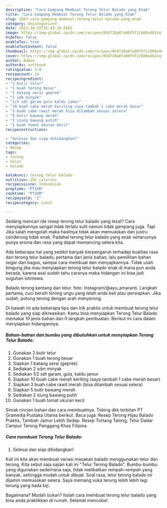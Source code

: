 ```yaml
---
description: "Cara Gampang Membuat Terong Telur Balado yang Enak"
title: "Cara Gampang Membuat Terong Telur Balado yang Enak"
slug: 1043-cara-gampang-membuat-terong-telur-balado-yang-enak
category: Uncategorized
date: 2022-10-25T15:43:10.016Z
image: https://img-global.cpcdn.com/recipes/054728a8fa90f5f2/680x482cq70/terong-telur-balado-foto-resep-utama.jpg
hideToc: false
enableToc: true
enableTocContent: false
thumbnail: https://img-global.cpcdn.com/recipes/054728a8fa90f5f2/680x482cq70/terong-telur-balado-foto-resep-utama.jpg
cover: https://img-global.cpcdn.com/recipes/054728a8fa90f5f2/680x482cq70/terong-telur-balado-foto-resep-utama.jpg
author: Admin
authorAv: notfound
ratingvalue: 3.8
reviewcount: 24
recipeingredient:
- "2 butir telur"
- "1 buah terong besar"
- "1 batang serai geprek"
- "2 sdm minyak"
- "1/2 sdt garam gula kaldu jamur"
- "10 buah cabe merah keriting saya tambah 1 cabe merah besar"
- "3 buah cabe rawit merah bisa ditambah sesuai selera"
- "5 butir bawang merah"
- "2 siung bawang putih"
- "1 buah tomat ukuran kecil"
recipeinstructions:

- "Selesai dan siap dihidangkan!"
categories:
- Resep
tags:
- terong
- telur
- balado

katakunci: terong telur balado 
nutrition: 291 calories
recipecuisine: Indonesian
preptime: "PT15M"
cooktime: "PT38M"
recipeyield: "2"
recipecategory: Lunch

---
```



Sedang mencari ide resep terong telur balado yang lezat? Cara menyiapkannya sangat tidak terlalu sulit namun tidak gampang juga. Tapi Jika salah mengolah maka hasilnya tidak akan memuaskan dan justru cenderung tidak enak. Padahal terong telur balado yang enak seharusnya punya aroma dan rasa yang dapat memancing selera kita.


Ada beberapa hal yang sedikit banyak berpengaruh terhadap kualitas rasa dari terong telur balado, pertama dari jenis bahan, lalu pemilihan bahan segar dan bagus, sampai cara membuat dan menyajikannya. Tidak usah bingung jika mau menyiapkan terong telur balado enak di mana pun anda berada, karena asal sudah tahu caranya maka hidangan ini bisa jadi suguhan istimewa.

Balado terong kentang dan telur. foto: Instagram/@ayu_amaranti. Langkah pertama, cuci bersih terong ungu yang telah anda beli atau persiapkan. Jika sudah, potong terong dengan arah menyerong.


Di bawah ini ada beberapa tips dan trik praktis untuk membuat terong telur balado yang siap dikreasikan. Kamu bisa menyiapkan Terong Telur Balado memakai 10 jenis bahan dan 0 langkah pembuatan. Berikut ini cara dalam menyiapkan hidangannya.

<!--inarticleads1-->

##### Bahan-bahan dan bumbu yang dibutuhkan untuk menyiapkan Terong Telur Balado:

1. Gunakan 2 butir telur
1. Gunakan 1 buah terong besar
1. Siapkan 1 batang serai (geprek)
1. Sediakan 2 sdm minyak
1. Sediakan 1/2 sdt garam, gula, kaldu jamur
1. Siapkan 10 buah cabe merah keriting (saya tambah 1 cabe merah besar)
1. Siapkan 3 buah cabe rawit merah (bisa ditambah sesuai selera)
1. Siapkan 5 butir bawang merah
1. Sediakan 2 siung bawang putih
1. Gunakan 1 buah tomat ukuran kecil


Simak rincian bahan dan cara membuatnya. Tobing dkk terbitan PT Gramedia Pustaka Utama berikut. Baca juga: Resep Terong Hijau Balado Praktis, Tambah Jamur Lebih Sedap. Resep Tortang Talong, Telur Dadar Campur Terong Panggang Khas Filipina. 

<!--inarticleads2-->

##### Cara membuat Terong Telur Balado:


1. Selesai dan siap dihidangkan!

Kali ini kita akan membuat variasi masakan balado menggunakan telur dan terong. Kita sebut saja sajian kali ini &#34;Telur Terong Balado&#34;. Bumbu-bumbu yang digunakan sederhana saja, tidak melibatkan rempah-rempah yang banyak, sehingga mudah untuk dibuat. Soal rasa, telur terong balado ini dijamin memuaskan selera. Saya memang suka terung lebih lebih lagi terung yang tiada biji. 

Bagaimana? Mudah bukan? Itulah cara membuat terong telur balado yang bisa anda praktikkan di rumah. Selamat mencoba!
